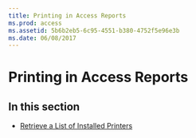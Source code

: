 ```yaml
---
title: Printing in Access Reports
ms.prod: access
ms.assetid: 5b6b2eb5-6c95-4551-b380-4752f5e96e3b
ms.date: 06/08/2017
---
```



# Printing in Access Reports

## In this section


- [Retrieve a List of Installed Printers](../Printing/retrieve-a-list-of-installed-printers.md)
    

